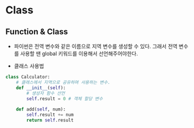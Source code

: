 # Class

## Function & Class

- 파이썬은 전역 변수와 같은 이름으로 지역 변수를 생성할 수 있다. 그래서 전역 변수를 사용할 땐 global 키워드를 이용해서 선언해주어야한다.

- 클래스 사용법
``` py
class Calculator:
    # 클래스에서 지역으로 공유하며 사용하는 변수.
    def __init__(self):
        # 생성자 함수 선언
        self.result = 0 # 객체 할당 변수
        
    def add(self, num):
        self.result += num
        return self.result
```